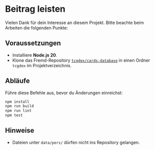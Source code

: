 # Beitrag leisten

Vielen Dank für dein Interesse an diesem Projekt. Bitte beachte beim Arbeiten die folgenden Punkte:

## Voraussetzungen

- Installiere **Node.js 20**.
- Klone das Fremd-Repository [`tcgdex/cards-database`](https://github.com/tcgdex/cards-database) in einen Ordner `tcgdex` im Projektverzeichnis.

## Abläufe

Führe diese Befehle aus, bevor du Änderungen einreichst:

```bash
npm install
npm run build
npm run lint
npm test
```

## Hinweise

- Dateien unter `data/pers/` dürfen nicht ins Repository gelangen.

